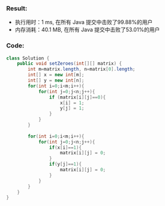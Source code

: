 
### Result:

- 执行用时：1 ms, 在所有 Java 提交中击败了99.88%的用户
- 内存消耗：40.1 MB, 在所有 Java 提交中击败了53.01%的用户



### Code:
```Java
class Solution {
    public void setZeroes(int[][] matrix) {
        int m=matrix.length, n=matrix[0].length;
        int[] x = new int[m];
        int[] y = new int[n];
        for(int i=0;i<m;i++){
            for(int j=0;j<n;j++){
                if (matrix[i][j]==0){
                    x[i] = 1;
                    y[j] = 1;
                }
            }
        }
        
        for(int i=0;i<m;i++){
            for(int j=0;j<n;j++){
                if(x[i]==1){
                    matrix[i][j] = 0;
                }
                if(y[j]==1){
                    matrix[i][j] = 0;
                }
            }
        }
    }
}
```